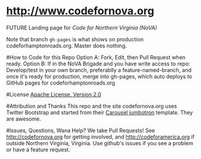 http://www.codefornova.org
===================

FUTURE Landing page for *Code for Northern Virginia (NoVA)*

Note that branch `gh-pages` is what shows on production codeforhamptonroads.org. Master does nothing.

#How to Code for this Repo
Option A: Fork, Edit, then Pull Request when ready.
Option B: If in the NoVA Brigade and you have write access to repo: Develop/test in your own branch, preferablly a feature-named-branch, and once it's ready for production, merge into gh-pages, which auto deploys to GitHub pages for codeforhamptonroads.org

#License
[Apache License, Version 2.0](http://www.apache.org/licenses/LICENSE-2.0)

#Attribution and Thanks
This repo and the site codefornova.org uses Twitter Bootstrap and started from their [Carousel jumbotron](http://twitter.github.com/bootstrap/examples/carousel.html) template. They are awesome.

#Issues, Questions, Wana Help?
We take Pull Requests! See http://codefornova.org for getting involved, and http://codeforamerica.org if outside Northern Virginia, Virginia. Use github's issues if you see a problem or have a feature request. 
